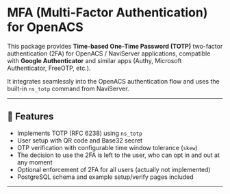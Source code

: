 # MFA (Multi-Factor Authentication) for OpenACS

This package provides **Time-based One-Time Password (TOTP)** two-factor authentication (2FA) for OpenACS / NaviServer applications, compatible with **Google Authenticator** and similar apps (Authy, Microsoft Authenticator, FreeOTP, etc.).

It integrates seamlessly into the OpenACS authentication flow and uses the built-in `ns_totp` command from NaviServer.

---

## 🚀 Features

- Implements TOTP (RFC 6238) using `ns_totp`
- User setup with QR code and Base32 secret
- OTP verification with configurable time window tolerance (`skew`)
- The decision to use the 2FA is left to the user, who can opt in and out at any moment
- Optional enforcement of 2FA for all users (actually not implemented)
- PostgreSQL schema and example setup/verify pages included

---


